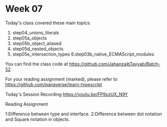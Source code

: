 # Week 07
Today's class covered these main topics:

1. step04_unions_literals
2. step05a_objects
3. step05b_object_aliased
4. step05d_nested_objects
5. step05e_intersection_types
6.step03b_native_ECMAScript_modules

You can find the class code at <https://github.com/JahanzaibTayyab/Batch-52>

For your reading assignment (marked), please refer to  <https://github.com/panaverse/learn-typescript>

Today's Session Recording
<https://youtu.be/FP9xzUX_N9Y>

Reading Assignment

1:Difference between type and interface.
2:Difference between dot notation and Square notation in objects.

